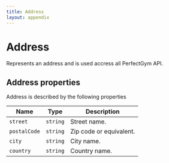 ```yaml
---
title: Address
layout: appendix
---
```


# Address

Represents an address and is used accress all PerfectGym API.


## Address properties

Address is described by the following properties


Name            | Type      | Description
-----|----------|----------------------
`street`     	|`string`   | Street name.
`postalCode`    |`string`   | Zip code or equivalent.
`city`    		|`string`   | City name.
`country`   	|`string`   | Country name.



